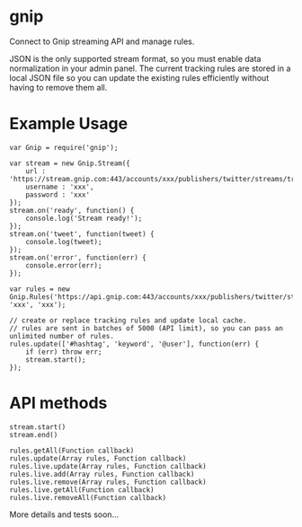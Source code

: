 gnip
====

Connect to Gnip streaming API and manage rules.

JSON is the only supported stream format, so you must enable data normalization in your admin panel.
The current tracking rules are stored in a local JSON file so you can update the existing rules efficiently without having to remove them all.

Example Usage
====
	var Gnip = require('gnip');

	var stream = new Gnip.Stream({
		url : 'https://stream.gnip.com:443/accounts/xxx/publishers/twitter/streams/track/prod.json',
		username : 'xxx',
		password : 'xxx'
	});
	stream.on('ready', function() {
		console.log('Stream ready!');
	});
	stream.on('tweet', function(tweet) {
		console.log(tweet);
	});
	stream.on('error', function(err) {
		console.error(err);
	});

	var rules = new Gnip.Rules('https://api.gnip.com:443/accounts/xxx/publishers/twitter/streams/track/prod/rules.json', 'xxx', 'xxx');

	// create or replace tracking rules and update local cache.
	// rules are sent in batches of 5000 (API limit), so you can pass an unlimited number of rules.
	rules.update(['#hashtag', 'keyword', '@user'], function(err) {
		if (err) throw err;
		stream.start();
	});

API methods
====
	stream.start()
	stream.end()
	
	rules.getAll(Function callback)
	rules.update(Array rules, Function callback)
	rules.live.update(Array rules, Function callback)
	rules.live.add(Array rules, Function callback)
	rules.live.remove(Array rules, Function callback)
	rules.live.getAll(Function callback)
	rules.live.removeAll(Function callback)

More details and tests soon...